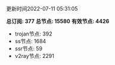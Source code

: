 更新时间2022-07-11 05:31:05

**总订阅: 377**
**总节点: 15580**
**有效节点: 4426**
- trojan节点: 392
- ss节点: 1684
- ssr节点: 59
- v2ray节点: 2291

